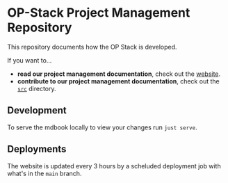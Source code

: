 # OP-Stack Project Management Repository

This repository documents how the OP Stack is developed.

If you want to...

- **read our project management documentation**, check out the [website](https://pm.optimism.io).
- **contribute to our project management documentation**, check out the [`src`](./src) directory.

## Development

To serve the mdbook locally to view your changes run `just serve`.

## Deployments

The website is updated every 3 hours by a scheluded deployment job with what's in the `main` branch.